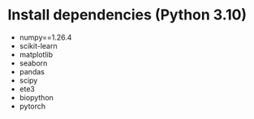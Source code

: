 # Install dependencies (Python 3.10)
* numpy==1.26.4
* scikit-learn
* matplotlib
* seaborn
* pandas
* scipy
* ete3
* biopython
* pytorch

